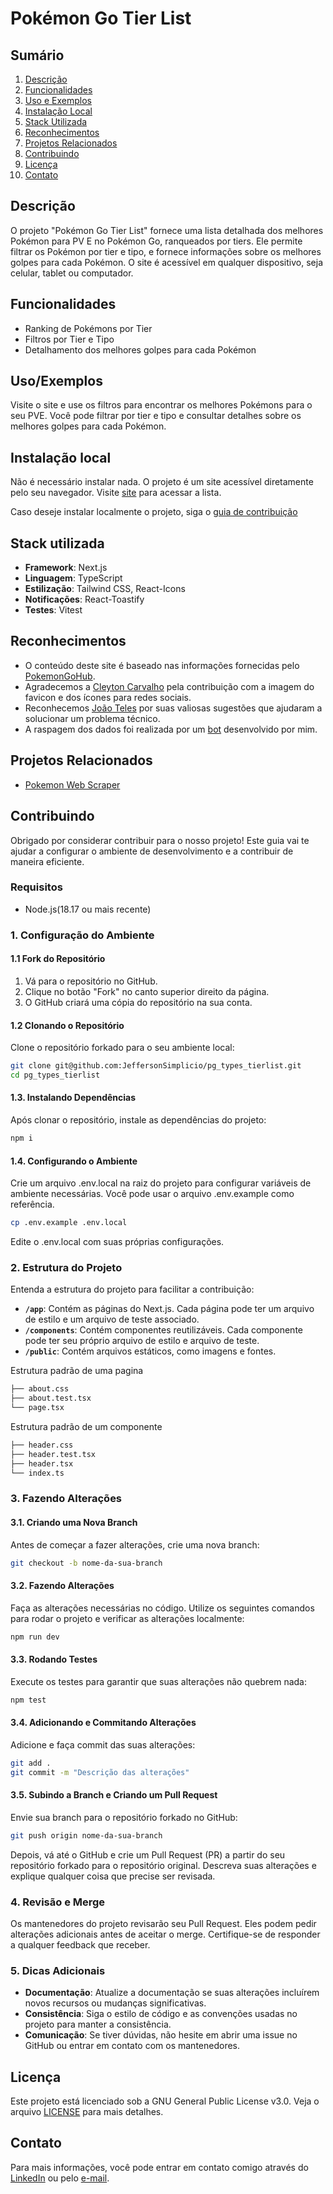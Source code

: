 
# Pokémon Go Tier List

## Sumário
1. [Descrição](#descrição)
2. [Funcionalidades](#funcionalidades)
3. [Uso e Exemplos](#usoexemplos)
4. [Instalação Local](#instalação-local)
5. [Stack Utilizada](#stack-utilizada)
6. [Reconhecimentos](#reconhecimentos)
7. [Projetos Relacionados](#projetos-relacionados)
8. [Contribuindo](#contribuindo)
9. [Licença](#licença)
10. [Contato](#contato)

## Descrição

O projeto "Pokémon Go Tier List" fornece uma lista detalhada dos melhores Pokémon para PV E no Pokémon Go, ranqueados por tiers. Ele permite filtrar os Pokémon por tier e tipo, e fornece informações sobre os melhores golpes para cada Pokémon. O site é acessível em qualquer dispositivo, seja celular, tablet ou computador.

## Funcionalidades

- Ranking de Pokémons por Tier
- Filtros por Tier e Tipo
- Detalhamento dos melhores golpes para cada Pokémon

## Uso/Exemplos

Visite o site e use os filtros para encontrar os melhores Pokémons para o seu PVE. Você pode filtrar por tier e tipo e consultar detalhes sobre os melhores golpes para cada Pokémon.

## Instalação local

Não é necessário instalar nada. O projeto é um site acessível diretamente pelo seu navegador. Visite [site](link.site/aqui) para acessar a lista.

Caso deseje instalar localmente o projeto, siga o [guia de contribuição](#1-configuração-do-ambiente)

## Stack utilizada

- **Framework**: Next.js
- **Linguagem**: TypeScript
- **Estilização**: Tailwind CSS, React-Icons
- **Notificações**: React-Toastify
- **Testes**: Vitest

## Reconhecimentos

- O conteúdo deste site é baseado nas informações fornecidas pelo [PokemonGoHub](https://db.pokemongohub.net/best/raid-attackers).
- Agradecemos a [Cleyton Carvalho](https://www.instagram.com/eucreitu/) pela contribuição com a imagem do favicon e dos ícones para redes sociais.
- Reconhecemos [João Teles](https://www.linkedin.com/in/joaotelesk/) por suas valiosas sugestões que ajudaram a solucionar um problema técnico.
- A raspagem dos dados foi realizada por um [bot](https://github.com/JeffersonSimplicio/PGTierList) desenvolvido por mim.

## Projetos Relacionados

 - [Pokemon Web Scraper](https://github.com/JeffersonSimplicio/PGTierList)

## Contribuindo

Obrigado por considerar contribuir para o nosso projeto! Este guia vai te ajudar a configurar o ambiente de desenvolvimento e a contribuir de maneira eficiente.

### Requisitos

- Node.js(18.17 ou mais recente)

### 1. Configuração do Ambiente

#### 1.1 Fork do Repositório

1. Vá para o repositório no GitHub.
2. Clique no botão "Fork" no canto superior direito da página.
3. O GitHub criará uma cópia do repositório na sua conta.

#### 1.2 Clonando o Repositório

Clone o repositório forkado para o seu ambiente local:
```bash
git clone git@github.com:JeffersonSimplicio/pg_types_tierlist.git
cd pg_types_tierlist
```
#### 1.3. Instalando Dependências

Após clonar o repositório, instale as dependências do projeto:

```bash
npm i
```

#### 1.4. Configurando o Ambiente

Crie um arquivo .env.local na raiz do projeto para configurar variáveis de ambiente necessárias. Você pode usar o arquivo .env.example como referência.

```bash
cp .env.example .env.local
```

Edite o .env.local com suas próprias configurações.

### 2. Estrutura do Projeto

Entenda a estrutura do projeto para facilitar a contribuição:

- **`/app`**: Contém as páginas do Next.js. Cada página pode ter um arquivo de estilo e um arquivo de teste associado.
- **`/components`**: Contém componentes reutilizáveis. Cada componente pode ter seu próprio arquivo de estilo e arquivo de teste.
- **`/public`**: Contém arquivos estáticos, como imagens e fontes.

Estrutura padrão de uma pagina
```bash
├── about.css
├── about.test.tsx
└── page.tsx
```

Estrutura padrão de um componente
```bash
├── header.css
├── header.test.tsx
├── header.tsx
└── index.ts
```

### 3. Fazendo Alterações

#### 3.1. Criando uma Nova Branch

Antes de começar a fazer alterações, crie uma nova branch:

```bash
git checkout -b nome-da-sua-branch
```

#### 3.2. Fazendo Alterações

Faça as alterações necessárias no código. Utilize os seguintes comandos para rodar o projeto e verificar as alterações localmente:

```bash
npm run dev
```

#### 3.3. Rodando Testes

Execute os testes para garantir que suas alterações não quebrem nada:

```bash
npm test
```

#### 3.4. Adicionando e Commitando Alterações

Adicione e faça commit das suas alterações:

```bash
git add .
git commit -m "Descrição das alterações"
```

#### 3.5. Subindo a Branch e Criando um Pull Request

Envie sua branch para o repositório forkado no GitHub:

```bash
git push origin nome-da-sua-branch
```

Depois, vá até o GitHub e crie um Pull Request (PR) a partir do seu repositório forkado para o repositório original. Descreva suas alterações e explique qualquer coisa que precise ser revisada.

### 4. Revisão e Merge

Os mantenedores do projeto revisarão seu Pull Request. Eles podem pedir alterações adicionais antes de aceitar o merge. Certifique-se de responder a qualquer feedback que receber.

### 5. Dicas Adicionais

- **Documentação**: Atualize a documentação se suas alterações incluírem novos recursos ou mudanças significativas.
- **Consistência**: Siga o estilo de código e as convenções usadas no projeto para manter a consistência.
- **Comunicação**: Se tiver dúvidas, não hesite em abrir uma issue no GitHub ou entrar em contato com os mantenedores.

## Licença
Este projeto está licenciado sob a GNU General Public License v3.0. Veja o arquivo [LICENSE](./LICENSE) para mais detalhes.

## Contato
Para mais informações, você pode entrar em contato comigo através do [LinkedIn](https://www.linkedin.com/in/jefferson-simplicio/) ou pelo <a href="mailto:jeffersonsimplicio.js+pg_tierlist@gmail.com" target="_blank">e-mail</a>.
